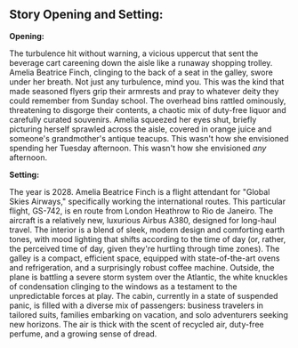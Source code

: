 ## Story Opening and Setting:

**Opening:**

The turbulence hit without warning, a vicious uppercut that sent the beverage cart careening down the aisle like a runaway shopping trolley. Amelia Beatrice Finch, clinging to the back of a seat in the galley, swore under her breath. Not just any turbulence, mind you. This was the kind that made seasoned flyers grip their armrests and pray to whatever deity they could remember from Sunday school. The overhead bins rattled ominously, threatening to disgorge their contents, a chaotic mix of duty-free liquor and carefully curated souvenirs. Amelia squeezed her eyes shut, briefly picturing herself sprawled across the aisle, covered in orange juice and someone's grandmother's antique teacups. This wasn't how she envisioned spending her Tuesday afternoon. This wasn't how she envisioned *any* afternoon.

**Setting:**

The year is 2028. Amelia Beatrice Finch is a flight attendant for "Global Skies Airways," specifically working the international routes. This particular flight, GS-742, is en route from London Heathrow to Rio de Janeiro. The aircraft is a relatively new, luxurious Airbus A380, designed for long-haul travel. The interior is a blend of sleek, modern design and comforting earth tones, with mood lighting that shifts according to the time of day (or, rather, the perceived time of day, given they're hurtling through time zones). The galley is a compact, efficient space, equipped with state-of-the-art ovens and refrigeration, and a surprisingly robust coffee machine. Outside, the plane is battling a severe storm system over the Atlantic, the white knuckles of condensation clinging to the windows as a testament to the unpredictable forces at play. The cabin, currently in a state of suspended panic, is filled with a diverse mix of passengers: business travelers in tailored suits, families embarking on vacation, and solo adventurers seeking new horizons. The air is thick with the scent of recycled air, duty-free perfume, and a growing sense of dread.

